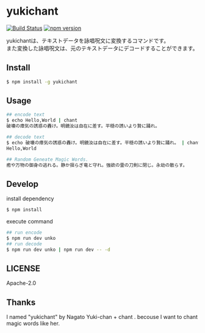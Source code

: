 # yukichant

[![Build Status](https://travis-ci.org/amanoese/yukichant.svg?branch=master)](https://travis-ci.org/amanoese/yukichant)
[![npm version](http://img.shields.io/npm/v/yukichant.svg)](https://npmjs.org/package/yukichant)

yukichantは、テキストデータを詠唱呪文に変換するコマンドです。  
また変換した詠唱呪文は、元のテキストデータにデコードすることができます。  

## Install

```bash
$ npm install -g yukichant
```

## Usage

```bash
## encode text
$ echo Hello,World | chant
破壊の瘴気の誘惑の轟け。明鏡汝は自在に差す。平穏の誘いより贄に踊れ。

## decode text
$ echo 破壊の瘴気の誘惑の轟け。明鏡汝は自在に差す。平穏の誘いより贄に踊れ。 | chant
Hello,World

## Random Geneate Magic Words.
癒や万物の御身の逃れる。静か揺らぎ竜と守れ。強欲の霊の刀剣に閉じ。永劫の散らす。
```

## Develop

install dependency
```bash
$ npm install
```

execute command
```bash
## run encode
$ npm run dev unko
## run decode
$ npm run dev unko | npm run dev -- -d
```

## LICENSE
Apache-2.0

## Thanks
I named "yukichant" by Nagato Yuki-chan + chant .
becouse I want to chant magic words like her.

